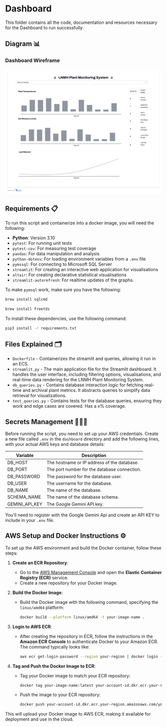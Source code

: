 # Dashboard

This folder contains all the code, documentation and resources necessary for the Dashboard to run successfully.

## Diagram 📊

### Dashboard Wireframe

![Dashboard Wireframe](/images/wireframe.png)

## Requirements 📋

To run this script and containerize into a docker image, you will need the following:

- **Python**: Version 3.10
- `pytest`: For running unit tests
- `pytest-cov`: For measuring test coverage
- `pandas`: For data manipulation and analysis
- `python-dotenv`: For loading environment variables from a `.env` file
- `pymssql`: For connecting to Microsoft SQL Server
- `streamlit`: For creating an interactive web application for visualisations
- `altair`: For creating declarative statistical visualisations
- `streamlit-autorefresh`: For realtime updates of the graphs.

To make `pymsql` work, make sure you have the following:

```zsh
brew install sqlcmd
```
```zsh
brew install freetds
```

To install these dependencies, use the following command:

```zsh
pip3 install -r requirements.txt
```

## Files Explained 🗂️
- `Dockerfile` - Containerizes the streamlit and queries, allowing it run in an ECS.
- `streamlit.py` - The main application file for the Streamlit dashboard. It handles the user interface, including filtering options, visualisations, and real-time data rendering for the LNMH Plant Monitoring System.
- `db_queries.py` - Contains database interaction logic for fetching real-time and archival plant metrics. It abstracts queries to simplify data retrieval for visualizations.
- `test_queries.py` - Contains tests for the database queries, ensuring they work and edge cases are covered. Has a x% coverage. 

## Secrets Management 🕵🏽‍♂️

Before running the script, you need to set up your AWS credentials. Create a new file called `.env` in the `dashboard` directory and add the following lines, with your actual AWS keys and database details:

| Variable         | Description                                      |
|------------------|--------------------------------------------------|
| DB_HOST          | The hostname or IP address of the database.      |
| DB_PORT          | The port number for the database connection.     |
| DB_PASSWORD      | The password for the database user.              |
| DB_USER          | The username for the database.                   |
| DB_NAME          | The name of the database.                        |
| SCHEMA_NAME      | The name of the database schema.                 |
| GEMINI_API_KEY   | The Google Gemini API key.                       |


You'll need to register with the Google Gemini Api and create an API KEY to include in your `.env` file.


## AWS Setup and Docker Instructions ⚙️

To set up the AWS environment and build the Docker container, follow these steps:

1. **Create an ECR Repository**:
   - Go to the [AWS Management Console](https://aws.amazon.com/console/) and open the **Elastic Container Registry (ECR)** service.
   - Create a new repository for your Docker image.

2. **Build the Docker Image**:
   - Build the Docker image with the following command, specifying the `linux/amd64` platform:
     ```sh
     docker build --platform linux/amd64 -t your-image-name .
     ```

3. **Login to AWS ECR**:
   - After creating the repository in ECR, follow the instructions in the **Amazon ECR Console** to authenticate Docker to your Amazon ECR. The command typically looks like:
     ```sh
     aws ecr get-login-password --region your-region | docker login --username AWS --password-stdin your-account-id.dkr.ecr.your-region.amazonaws.com
     ```

4. **Tag and Push the Docker Image to ECR**:
   - Tag your Docker image to match your ECR repository:
     ```sh
     docker tag your-image-name:latest your-account-id.dkr.ecr.your-region.amazonaws.com/your-repository-name:latest
     ```
   - Push the image to your ECR repository:
     ```sh
     docker push your-account-id.dkr.ecr.your-region.amazonaws.com/your-repository-name:latest
     ```

This will upload your Docker image to AWS ECR, making it available for deployment and use in the cloud.
